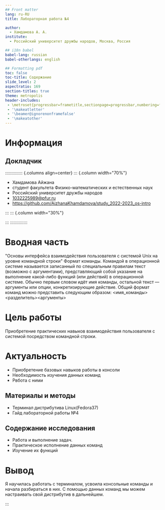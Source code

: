 ```yaml
---
## Front matter
lang: ru-RU
title: Лабораторная работа №4

author:
  - Хамдамова А. А.
institute:
  - Российский университет дружбы народов, Москва, Россия

## i18n babel
babel-lang: russian
babel-otherlangs: english

## Formatting pdf
toc: false
toc-title: Содержание
slide_level: 2
aspectratio: 169
section-titles: true
theme: metropolis
header-includes:
 - \metroset{progressbar=frametitle,sectionpage=progressbar,numbering=fraction}
 - '\makeatletter'
 - '\beamer@ignorenonframefalse'
 - '\makeatother'
---
```


# Информация

## Докладчик

:::::::::::::: {.columns align=center}
::: {.column width="70%"}

  * Хамдамова Айжана 
  * студент факультета Физико-математических и естественных наук
  * Российский университет дружбы народов
  * [1032225989@pfur.ru](mailto:1032225989@pfur.ru)
  * <https://github.com/AizhanaKhamdamova/study_2022-2023_os-intro>

:::
::: {.column width="30%"}


:::
::::::::::::::

# Вводная часть
 "Основы интерфейса взаимодействия
пользователя с системой Unix на уровне командной строки"
Формат команды. Командой в операционной системе называется записанный по
специальным правилам текст (возможно с аргументами), представляющий собой указание на выполнение какой-либо функций (или действий) в операционной системе.
Обычно первым словом идёт имя команды, остальной текст — аргументы или опции,
конкретизирующие действие.
Общий формат команд можно представить следующим образом:
<имя_команды><разделитель><аргументы>

# Цель работы 
Приобретение практических навыков взаимодействия пользователя с системой посредством командной строки.


# Актуальность

- Приобретение базовых навыков работы в консоли
- Необходимость изучения данных команд
- Рвбота с ними



## Материалы и методы

- Терминал дистрибутива Linux(Fedora37)
- Гайд лабораторной работы №4

## Содержание исследования

- Работа и выполнение задач. 
- Практическое исполнение данных команд
- Изучение их функций 



# Вывод

Я научилась работать с терминалом, усвоила консольные команды и начала разбираться в них. С помощью данных команд мы можем настраивать свой дистрибутив в дальнейшем. 







:::

